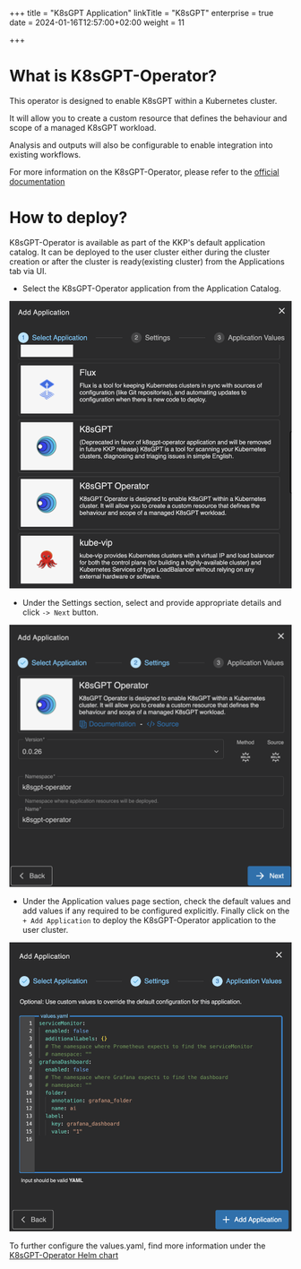 +++
title = "K8sGPT Application"
linkTitle = "K8sGPT"
enterprise = true
date = 2024-01-16T12:57:00+02:00
weight = 11

+++

# What is K8sGPT-Operator?
This operator is designed to enable K8sGPT within a Kubernetes cluster. 

It will allow you to create a custom resource that defines the behaviour and scope of a managed K8sGPT workload. 

Analysis and outputs will also be configurable to enable integration into existing workflows.

For more information on the K8sGPT-Operator, please refer to the [official documentation](https://docs.k8sgpt.ai/reference/operator/overview/)

# How to deploy?

K8sGPT-Operator is available as part of the KKP's default application catalog.
It can be deployed to the user cluster either during the cluster creation or after the cluster is ready(existing cluster) from the Applications tab via UI.

* Select the K8sGPT-Operator application from the Application Catalog.

![Select K8sGPT-Operator Application](01-select-application-k8sgpt-operator-app.png)

* Under the Settings section, select and provide appropriate details and click `-> Next` button.

![Settings for K8sGPT-Operator Application](02-settings-k8sgpt-operator-app.png)

* Under the Application values page section, check the default values and add values if any required to be configured explicitly. Finally click on the `+ Add Application` to deploy the K8sGPT-Operator application to the user cluster.

![Application Values for K8sGPT-Operator Application](03-applicationvalues-k8sgpt-operator-app.png)

To further configure the values.yaml, find more information under the [K8sGPT-Operator Helm chart](https://github.com/k8sgpt-ai/k8sgpt-operator/tree/main/chart/operator)
